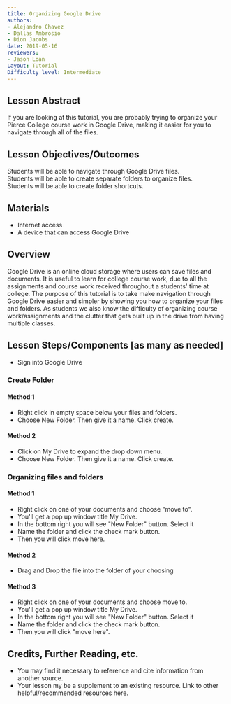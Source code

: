 ```yaml
---
title: Organizing Google Drive
authors:
- Alejandro Chavez
- Dallas Ambrosio
- Dion Jacobs
date: 2019-05-16
reviewers:
- Jason Loan
Layout: Tutorial
Difficulty level: Intermediate
---
```


## Lesson Abstract
If you are looking at this tutorial, you are probably trying to organize your Pierce College course work in Google Drive, making it easier for you to navigate through all of the files.
## Lesson Objectives/Outcomes
Students will be able to navigate through Google Drive files.      
Students will be able to create separate folders to organize files.   
Students will be able to create folder shortcuts.
## Materials

- Internet access
- A device that can access Google Drive

## Overview

Google Drive is an online cloud storage where users can save files and documents. It is useful to learn for college course work, due to all the assignments and course work received throughout a students' time at college. The purpose of this tutorial is to take make navigation through Google Drive easier and simpler by showing you how to organize your files and folders. As students we also know the difficulty of organizing course work/assignments and the clutter that gets built up in the drive from having multiple classes.

## Lesson Steps/Components [as many as needed]

- Sign into Google Drive
### Create Folder
#### Method 1
- Right click in empty space below your files and folders.
- Choose New Folder. Then give it a name. Click create.
#### Method 2
- Click on My Drive to expand the drop down menu.
- Choose New Folder. Then give it a name. Click create.
### Organizing files and folders
#### Method 1
- Right click on one of your documents and choose "move to".
- You'll get a pop up window title My Drive.
- In the bottom right you will see "New Folder" button. Select it
- Name the folder and click the check mark button.
- Then you will click move here.
#### Method 2 
- Drag and Drop the file into the folder of your choosing 
#### Method 3
- Right click on one of your documents and choose move to.
- You'll get a pop up window title My Drive.
- In the bottom right you will see "New Folder" button. Select it
- Name the folder and click the check mark button.
- Then you will click "move here".
## Credits, Further Reading, etc.

* You may find it necessary to reference and cite information from another source.
* Your lesson my be a supplement to an existing resource. Link to other helpful/recommended resources here.
